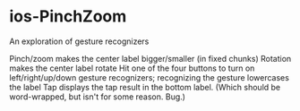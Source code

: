 # ios-PinchZoom
An exploration of gesture recognizers

Pinch/zoom makes the center label bigger/smaller (in fixed chunks)
Rotation makes the center label rotate
Hit one of the four buttons to turn on left/right/up/down gesture recognizers; recognizing the gesture lowercases the label
Tap displays the tap result in the bottom label. (Which should be word-wrapped, but isn't for some reason. Bug.)
